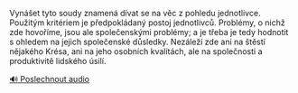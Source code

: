 
Vynášet tyto soudy znamená dívat se na věc z pohledu jednotlivce. Použitým kritériem je předpokládaný postoj jednotlivců. Problémy, o nichž zde hovoříme, jsou ale společenskými problémy; a je třeba je tedy hodnotit s ohledem na jejich společenské důsledky. Nezáleží zde ani na štěstí nějakého Krésa, ani na jeho osobních kvalitách, ale na společnosti a produktivitě lidského úsilí.

[🔊 Poslechnout audio](/data/7-paragraphs/audio/chapter_159/para_011-Vynet-tyto-soudy-znamen-dvat-se-na-vc-z-pohle.mp3)
